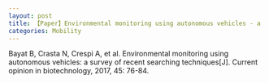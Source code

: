 ```yaml
---
layout: post
title: 【Paper】Environmental monitoring using autonomous vehicles - a survey of recent searching techniques
categories: Mobility
---
```


Bayat B, Crasta N, Crespi A, et al. Environmental monitoring using autonomous vehicles: a survey of recent searching techniques[J]. Current opinion in biotechnology, 2017, 45: 76-84.

